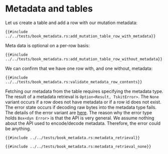# Metadata and tables

Let us create a table and add a row with our mutation metadata:

```rust, noplayground, ignore
{{#include ../../tests/book_metadata.rs:add_mutation_table_row_with_metadata}}
```

Meta data is optional on a per-row basis:

```rust, noplayground, ignore
{{#include ../../tests/book_metadata.rs:add_mutation_table_row_without_metadata}}
```

We can confirm that we have one row with, and one without, metadata:

```rust, noplayground, ignore
{{#include ../../tests/book_metadata.rs:validate_metadata_row_contents}}
```

Fetching our metadata from the table requires specifying the metadata type.
The result of a metadata retrieval is `Option<Result, TskitError>`.
The `None` variant occurs if a row does not have metadata or if a row id does not exist.
The error state occurs if decoding raw bytes into the metadata type fails.
The details of the error variant are [here](https://docs.rs/tskit/latest/tskit/error/enum.TskitError.html#variant.MetadataError).
The reason why the error type holds `Box<dyn Error>` is that the API is very general.
We assume nothing about the API used to encode/decode metadata.
Therefore, the error could be anything.

```rust, noplayground, ignore
{{#include ../../tests/book_metadata.rs:metadata_retrieval}}
```

```rust, noplayground, ignore
{{#include ../../tests/book_metadata.rs:metadata_retrieval_none}}
```
